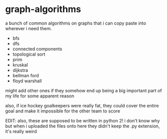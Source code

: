 # graph-algorithms

a bunch of common algorithms on graphs that i can copy paste into wherever i need them.

- bfs
- dfs
- connected components
- topological sort
- prim
- kruskal
- dijkstra
- bellman ford
- floyd warshall

might add other ones if they somehow end up being a big important part of my life for some apparent reason

also, if ice hockey goalkeepers were really fat, they could cover the entire goal and make it impossible for the other team to score

EDIT: also, these are supposed to be written in python 2! i don't know why but when i uploaded the files onto here they didn't keep the .py extension, it's really weird
